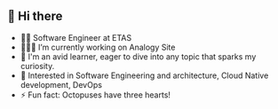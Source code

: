 ## 👋 Hi there
- 👨‍🎓 Software Engineer at ETAS
- 👨🏽‍💻 I’m currently working on Analogy Site
- 🌱 I'm an avid learner, eager to dive into any topic that sparks my curiosity.
- 🧐 Interested in Software Engineering and architecture, Cloud Native development, DevOps
- ⚡ Fun fact: Octopuses have three hearts!

<!--**Jhedie/Jhedie** is a ✨ _special_ ✨ repository because its `README.md` (this file) appears on your GitHub profile.

Here are some ideas to get you started:

- 👯 I’m looking to collaborate on ...
- 🤔 I’m looking for help with ...
- 💬 Ask me about ...
- 📫 How to reach me: ...
- 😄 Pronouns: ...
- ⚡ Fun fact: ... -->


